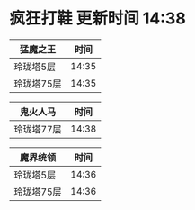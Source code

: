 # 疯狂打鞋 更新时间 14:38

| 猛魔之王   | 时间    |
|--------|-------|
| 玲珑塔5层 | 14:35 |
| 玲珑塔75层 | 14:35 |

| 鬼火人马   | 时间    |
|--------|-------|
| 玲珑塔77层 | 14:38 |

| 魔界统领   | 时间    |
|--------|-------|
| 玲珑塔5层 | 14:36 |
| 玲珑塔75层 | 14:36 |